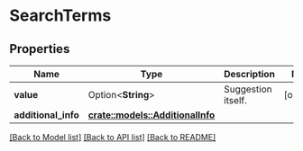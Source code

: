 # SearchTerms

## Properties

Name | Type | Description | Notes
------------ | ------------- | ------------- | -------------
**value** | Option<**String**> | Suggestion itself. | [optional]
**additional_info** | [**crate::models::AdditionalInfo**](AdditionalInfo.md) |  | 

[[Back to Model list]](../README.md#documentation-for-models) [[Back to API list]](../README.md#documentation-for-api-endpoints) [[Back to README]](../README.md)



